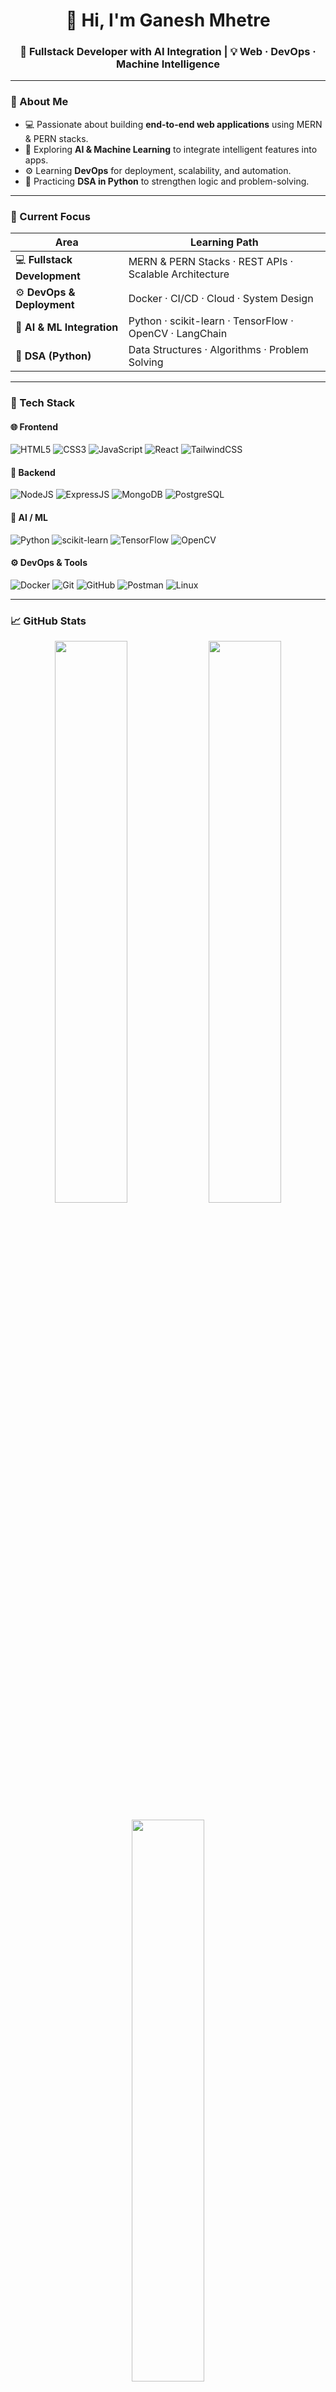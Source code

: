 <h1 align="center">👋 Hi, I'm Ganesh Mhetre</h1>

<h3 align="center">🚀 Fullstack Developer with AI Integration | 💡 Web · DevOps · Machine Intelligence</h3>

---

### 🧭 About Me
- 💻 Passionate about building **end-to-end web applications** using MERN & PERN stacks.  
- 🤖 Exploring **AI & Machine Learning** to integrate intelligent features into apps.  
- ⚙️ Learning **DevOps** for deployment, scalability, and automation.  
- 🧩 Practicing **DSA in Python** to strengthen logic and problem-solving.  

---

### 🎯 Current Focus
| Area | Learning Path |
|------|----------------|
| 💻 **Fullstack Development** | MERN & PERN Stacks · REST APIs · Scalable Architecture |
| ⚙️ **DevOps & Deployment** | Docker · CI/CD · Cloud · System Design |
| 🤖 **AI & ML Integration** | Python · scikit-learn · TensorFlow · OpenCV · LangChain |
| 🧩 **DSA (Python)** | Data Structures · Algorithms · Problem Solving |

---

### 🧰 Tech Stack

#### 🌐 Frontend
![HTML5](https://img.shields.io/badge/HTML5-E34F26?style=for-the-badge&logo=html5&logoColor=white)
![CSS3](https://img.shields.io/badge/CSS3-1572B6?style=for-the-badge&logo=css3&logoColor=white)
![JavaScript](https://img.shields.io/badge/JavaScript-F7DF1E?style=for-the-badge&logo=javascript&logoColor=black)
![React](https://img.shields.io/badge/React-61DAFB?style=for-the-badge&logo=react&logoColor=black)
![TailwindCSS](https://img.shields.io/badge/Tailwind_CSS-38B2AC?style=for-the-badge&logo=tailwind-css&logoColor=white)

#### 🧩 Backend
![NodeJS](https://img.shields.io/badge/Node.js-339933?style=for-the-badge&logo=nodedotjs&logoColor=white)
![ExpressJS](https://img.shields.io/badge/Express.js-000000?style=for-the-badge&logo=express&logoColor=white)
![MongoDB](https://img.shields.io/badge/MongoDB-4EA94B?style=for-the-badge&logo=mongodb&logoColor=white)
![PostgreSQL](https://img.shields.io/badge/PostgreSQL-316192?style=for-the-badge&logo=postgresql&logoColor=white)

#### 🤖 AI / ML
![Python](https://img.shields.io/badge/Python-3776AB?style=for-the-badge&logo=python&logoColor=white)
![scikit-learn](https://img.shields.io/badge/scikit--learn-F7931E?style=for-the-badge&logo=scikitlearn&logoColor=white)
![TensorFlow](https://img.shields.io/badge/TensorFlow-FF6F00?style=for-the-badge&logo=tensorflow&logoColor=white)
![OpenCV](https://img.shields.io/badge/OpenCV-5C3EE8?style=for-the-badge&logo=opencv&logoColor=white)

#### ⚙️ DevOps & Tools
![Docker](https://img.shields.io/badge/Docker-2496ED?style=for-the-badge&logo=docker&logoColor=white)
![Git](https://img.shields.io/badge/Git-F05032?style=for-the-badge&logo=git&logoColor=white)
![GitHub](https://img.shields.io/badge/GitHub-181717?style=for-the-badge&logo=github&logoColor=white)
![Postman](https://img.shields.io/badge/Postman-FF6C37?style=for-the-badge&logo=postman&logoColor=white)
![Linux](https://img.shields.io/badge/Linux-FCC624?style=for-the-badge&logo=linux&logoColor=black)

---

### 📈 GitHub Stats

<p align="center">
  <img width="48%" src="https://github-readme-stats.vercel.app/api?username=Ganesh-12-spec &show_icons=true&theme=tokyonight" />
  <img width="48%" src="https://github-readme-streak-stats.herokuapp.com/?user=Ganesh-12-spec &theme=tokyonight" />
</p>

<p align="center">
  <img width="48%" src="https://github-readme-stats.vercel.app/api/top-langs/?username=Ganesh-12-spec &layout=compact&theme=tokyonight" />
</p>

---

### 🧠 What I’m Building
🚧 *Upcoming Projects:*  
- AI-Integrated Fullstack Web Apps  
- MERN & PERN Stack Projects  
- DevOps Pipelines for Deployment  
- DSA Challenges in Python  

---

### 🌐 Connect with Me
<p align="center">
  <a href="https://linkedin.com/in/ganesh" target="_blank">
    <img src="https://img.shields.io/badge/LinkedIn-0077B5?style=for-the-badge&logo=linkedin&logoColor=white"/>
  </a>
  <a href="https://twitter.com/ganesh_dev" target="_blank">
    <img src="https://img.shields.io/badge/Twitter-1DA1F2?style=for-the-badge&logo=twitter&logoColor=white"/>
  </a>
  <a href="https://ganesh.dev" target="_blank">
    <img src="https://img.shields.io/badge/Portfolio-000000?style=for-the-badge&logo=About.me&logoColor=white"/>
  </a>
</p>
<p align="center">
  <img src="https://komarev.com/ghpvc/?username=ganeshmhetre&label=Profile%20Views&color=0e75b6&style=flat" alt="Profile Views" />
</p>

---

<p align="center">💬 “Building intelligent systems from the ground up — Fullstack to AI.”</p>


